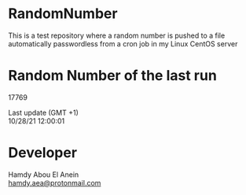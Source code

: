 # RandomNumber    
This is a test repository where a random number is pushed to a file automatically passwordless from a cron job in my Linux CentOS server    
# Random Number of the last run   
17769
      
Last update (GMT +1)    
10/28/21 12:00:01
# Developer    
Hamdy Abou El Anein   
hamdy.aea@protonmail.com
